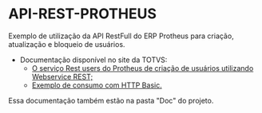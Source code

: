 # API-REST-PROTHEUS
<p>Exemplo de utiliza&ccedil;&atilde;o da API RestFull do ERP Protheus para cria&ccedil;&atilde;o, atualiza&ccedil;&atilde;o e bloqueio de usu&aacute;rios.</p>
<ul>
<li>Documenta&ccedil;&atilde;o dispon&iacute;vel no site da TOTVS:
<ul>
<li><a title="O servi&ccedil;o Rest users do Protheus de cria&ccedil;&atilde;o de usu&aacute;rios utilizando Webservice REST." href="http://tdn.totvs.com/pages/releaseview.action?pageId=274327398">O servi&ccedil;o Rest users do Protheus de cria&ccedil;&atilde;o de usu&aacute;rios utilizando Webservice REST;</a></li>
<li><a title="Exemplo de consumo com HTTP Basic." href="http://tdn.totvs.com/display/framework/Exemplo+de+consumo+com+HTTP+Basic">Exemplo de consumo com HTTP Basic.</a></li>
</ul>
</li>
</ul>
<p>Essa documenta&ccedil;&atilde;o tamb&eacute;m est&atilde;o na pasta "Doc" do projeto.</p>